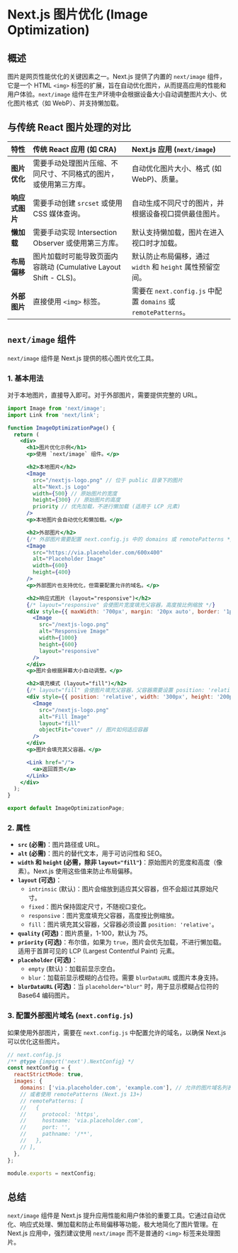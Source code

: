 # Next.js 图片优化 (Image Optimization)

## 概述

图片是网页性能优化的关键因素之一。Next.js 提供了内置的 `next/image` 组件，它是一个 HTML `<img>` 标签的扩展，旨在自动优化图片，从而提高应用的性能和用户体验。`next/image` 组件在生产环境中会根据设备大小自动调整图片大小、优化图片格式（如 WebP）、并支持懒加载。

## 与传统 React 图片处理的对比

| 特性         | 传统 React 应用 (如 CRA)                               | Next.js 应用 (`next/image`)                            |
| :----------- | :----------------------------------------------------- | :----------------------------------------------------- |
| **图片优化** | 需要手动处理图片压缩、不同尺寸、不同格式的图片，或使用第三方库。 | 自动优化图片大小、格式 (如 WebP)、质量。               |
| **响应式图片** | 需要手动创建 `srcset` 或使用 CSS 媒体查询。            | 自动生成不同尺寸的图片，并根据设备视口提供最佳图片。   |
| **懒加载**   | 需要手动实现 Intersection Observer 或使用第三方库。    | 默认支持懒加载，图片在进入视口时才加载。               |
| **布局偏移** | 图片加载时可能导致页面内容跳动 (Cumulative Layout Shift - CLS)。 | 默认防止布局偏移，通过 `width` 和 `height` 属性预留空间。 |
| **外部图片** | 直接使用 `<img>` 标签。                                | 需要在 `next.config.js` 中配置 `domains` 或 `remotePatterns`。 |

## `next/image` 组件

`next/image` 组件是 Next.js 提供的核心图片优化工具。

### 1. 基本用法

对于本地图片，直接导入即可。对于外部图片，需要提供完整的 URL。

```jsx
import Image from 'next/image';
import Link from 'next/link';

function ImageOptimizationPage() {
  return (
    <div>
      <h1>图片优化示例</h1>
      <p>使用 `next/image` 组件。</p>

      <h2>本地图片</h2>
      <Image
        src="/nextjs-logo.png" // 位于 public 目录下的图片
        alt="Next.js Logo"
        width={500} // 原始图片的宽度
        height={300} // 原始图片的高度
        priority // 优先加载，不进行懒加载 (适用于 LCP 元素)
      />
      <p>本地图片会自动优化和懒加载。</p>

      <h2>外部图片</h2>
      {/* 外部图片需要配置 next.config.js 中的 domains 或 remotePatterns */}
      <Image
        src="https://via.placeholder.com/600x400"
        alt="Placeholder Image"
        width={600}
        height={400}
      />
      <p>外部图片也支持优化，但需要配置允许的域名。</p>

      <h2>响应式图片 (layout="responsive")</h2>
      {/* layout="responsive" 会使图片宽度填充父容器，高度按比例缩放 */}
      <div style={{ maxWidth: '700px', margin: '20px auto', border: '1px solid #eee' }}>
        <Image
          src="/nextjs-logo.png"
          alt="Responsive Image"
          width={1000}
          height={600}
          layout="responsive"
        />
      </div>
      <p>图片会根据屏幕大小自动调整。</p>

      <h2>填充模式 (layout="fill")</h2>
      {/* layout="fill" 会使图片填充父容器，父容器需要设置 position: 'relative' */}
      <div style={{ position: 'relative', width: '300px', height: '200px', border: '1px solid #eee', margin: '20px auto' }}>
        <Image
          src="/nextjs-logo.png"
          alt="Fill Image"
          layout="fill"
          objectFit="cover" // 图片如何适应容器
        />
      </div>
      <p>图片会填充其父容器。</p>

      <Link href="/">
        <a>返回首页</a>
      </Link>
    </div>
  );
}

export default ImageOptimizationPage;
```

### 2. 属性

*   **`src` (必需)**：图片路径或 URL。
*   **`alt` (必需)**：图片的替代文本，用于可访问性和 SEO。
*   **`width` 和 `height` (必需，除非 `layout="fill"`)**：原始图片的宽度和高度（像素）。Next.js 使用这些值来防止布局偏移。
*   **`layout` (可选)**：
    *   `intrinsic` (默认)：图片会缩放到适应其父容器，但不会超过其原始尺寸。
    *   `fixed`：图片保持固定尺寸，不随视口变化。
    *   `responsive`：图片宽度填充父容器，高度按比例缩放。
    *   `fill`：图片填充其父容器，父容器必须设置 `position: 'relative'`。
*   **`quality` (可选)**：图片质量，1-100，默认为 75。
*   **`priority` (可选)**：布尔值，如果为 `true`，图片会优先加载，不进行懒加载。适用于首屏可见的 LCP (Largest Contentful Paint) 元素。
*   **`placeholder` (可选)**：
    *   `empty` (默认)：加载前显示空白。
    *   `blur`：加载前显示模糊的占位符。需要 `blurDataURL` 或图片本身支持。
*   **`blurDataURL` (可选)**：当 `placeholder="blur"` 时，用于显示模糊占位符的 Base64 编码图片。

### 3. 配置外部图片域名 (`next.config.js`)

如果使用外部图片，需要在 `next.config.js` 中配置允许的域名，以确保 Next.js 可以优化这些图片。

```javascript
// next.config.js
/** @type {import('next').NextConfig} */
const nextConfig = {
  reactStrictMode: true,
  images: {
    domains: ['via.placeholder.com', 'example.com'], // 允许的图片域名列表
    // 或者使用 remotePatterns (Next.js 13+)
    // remotePatterns: [
    //   {
    //     protocol: 'https',
    //     hostname: 'via.placeholder.com',
    //     port: '',
    //     pathname: '/**',
    //   },
    // ],
  },
};

module.exports = nextConfig;
```

## 总结

`next/image` 组件是 Next.js 提升应用性能和用户体验的重要工具。它通过自动优化、响应式处理、懒加载和防止布局偏移等功能，极大地简化了图片管理。在 Next.js 应用中，强烈建议使用 `next/image` 而不是普通的 `<img>` 标签来处理图片。